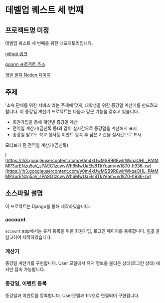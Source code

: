 # 데벨업 퀘스트 세 번째

## 프로젝트명 미정

데벨업 퀘스트 세 번째를 위한 레포지토리입니다.


[github 링크](https://github.com/YMGYM/develup_quest3)

[goorm 프로젝트 주소](https://goor.me/AWVdz)

[개발 일지 Notion 페이지](https://www.notion.so/628d4600e7744eba8af1434bb340018e?v=4d985c298110496da98c5c9b69bab472)
## 주제

'소속 단체를 위한 서비스'라는 주제에 맞게, 대학생을 위한 종강일 계산기를 만드려고 합니다.
이 종강일 계산기 프로젝트는 다음과 같은 기능을 갖추고 있습니다.

- 회원가입을 통해 개인별 종강일 계산
- 전역일 계산기(곰신톡 등)와 같이 실시간으로 종강일을 계산해서 표시
- 종강일 말고도 학교 행사등 이벤트 등록 후 남은 기간을 실시간으로 표시


모티브가 된 전역일 계산기(곰신톡)

![https://lh3.googleusercontent.com/y0m4kUwMSB9R8wlrWkqaOHL_PAtMMP3urENzq5aV_sPA9G1zcwvWh6MwUaEls8TkYeam=w1870-h936-rw](https://lh3.googleusercontent.com/y0m4kUwMSB9R8wlrWkqaOHL_PAtMMP3urENzq5aV_sPA9G1zcwvWh6MwUaEls8TkYeam=w1870-h936-rw)

## 소스파일 설명

이 프로젝트는 Django를 통해 제작하였습니다.

### account

`account` app에서는 유저 등록을 위한 회원가입, 로그인 페이지를 등록합니다.
[이곳](https://ssungkang.tistory.com/entry/Django-10-%ED%9A%8C%EC%9B%90%EA%B0%80%EC%9E%85%EB%A1%9C%EA%B7%B8%EC%9D%B8%EB%A1%9C%EA%B7%B8%EC%95%84%EC%9B%83-%EA%B5%AC%ED%98%84%ED%95%98%EA%B8%B0) 을 참고하여 제작하였습니다.

### 계산기

종강일 계산기를 구현합니다.
User 모델에서 유저 정보를 불러온 상태(로그인 상태) 에서만 접속 가능합니다.

### 종강일, 이벤트 등록

종강일과 이벤트를 등록합니다.
User모델과 1:N으로 연결되어 구현됩니다.
